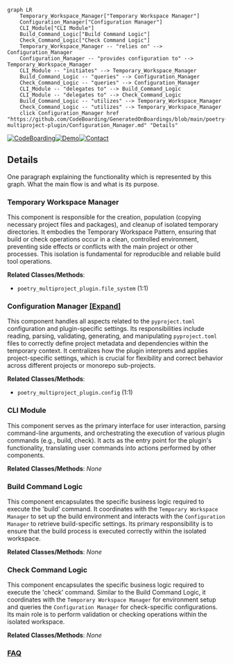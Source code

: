 ```mermaid
graph LR
    Temporary_Workspace_Manager["Temporary Workspace Manager"]
    Configuration_Manager["Configuration Manager"]
    CLI_Module["CLI Module"]
    Build_Command_Logic["Build Command Logic"]
    Check_Command_Logic["Check Command Logic"]
    Temporary_Workspace_Manager -- "relies on" --> Configuration_Manager
    Configuration_Manager -- "provides configuration to" --> Temporary_Workspace_Manager
    CLI_Module -- "initiates" --> Temporary_Workspace_Manager
    Build_Command_Logic -- "queries" --> Configuration_Manager
    Check_Command_Logic -- "queries" --> Configuration_Manager
    CLI_Module -- "delegates to" --> Build_Command_Logic
    CLI_Module -- "delegates to" --> Check_Command_Logic
    Build_Command_Logic -- "utilizes" --> Temporary_Workspace_Manager
    Check_Command_Logic -- "utilizes" --> Temporary_Workspace_Manager
    click Configuration_Manager href "https://github.com/CodeBoarding/GeneratedOnBoardings/blob/main/poetry-multiproject-plugin/Configuration_Manager.md" "Details"
```

[![CodeBoarding](https://img.shields.io/badge/Generated%20by-CodeBoarding-9cf?style=flat-square)](https://github.com/CodeBoarding/GeneratedOnBoardings)[![Demo](https://img.shields.io/badge/Try%20our-Demo-blue?style=flat-square)](https://www.codeboarding.org/demo)[![Contact](https://img.shields.io/badge/Contact%20us%20-%20contact@codeboarding.org-lightgrey?style=flat-square)](mailto:contact@codeboarding.org)

## Details

One paragraph explaining the functionality which is represented by this graph. What the main flow is and what is its purpose.

### Temporary Workspace Manager
This component is responsible for the creation, population (copying necessary project files and packages), and cleanup of isolated temporary directories. It embodies the Temporary Workspace Pattern, ensuring that build or check operations occur in a clean, controlled environment, preventing side effects or conflicts with the main project or other processes. This isolation is fundamental for reproducible and reliable build tool operations.


**Related Classes/Methods**:

- `poetry_multiproject_plugin.file_system` (1:1)


### Configuration Manager [[Expand]](./Configuration_Manager.md)
This component handles all aspects related to the `pyproject.toml` configuration and plugin-specific settings. Its responsibilities include reading, parsing, validating, generating, and manipulating `pyproject.toml` files to correctly define project metadata and dependencies within the temporary context. It centralizes how the plugin interprets and applies project-specific settings, which is crucial for flexibility and correct behavior across different projects or monorepo sub-projects.


**Related Classes/Methods**:

- `poetry_multiproject_plugin.config` (1:1)


### CLI Module
This component serves as the primary interface for user interaction, parsing command-line arguments, and orchestrating the execution of various plugin commands (e.g., build, check). It acts as the entry point for the plugin's functionality, translating user commands into actions performed by other components.


**Related Classes/Methods**: _None_

### Build Command Logic
This component encapsulates the specific business logic required to execute the 'build' command. It coordinates with the `Temporary Workspace Manager` to set up the build environment and interacts with the `Configuration Manager` to retrieve build-specific settings. Its primary responsibility is to ensure that the build process is executed correctly within the isolated workspace.


**Related Classes/Methods**: _None_

### Check Command Logic
This component encapsulates the specific business logic required to execute the 'check' command. Similar to the Build Command Logic, it coordinates with the `Temporary Workspace Manager` for environment setup and queries the `Configuration Manager` for check-specific configurations. Its main role is to perform validation or checking operations within the isolated workspace.


**Related Classes/Methods**: _None_



### [FAQ](https://github.com/CodeBoarding/GeneratedOnBoardings/tree/main?tab=readme-ov-file#faq)